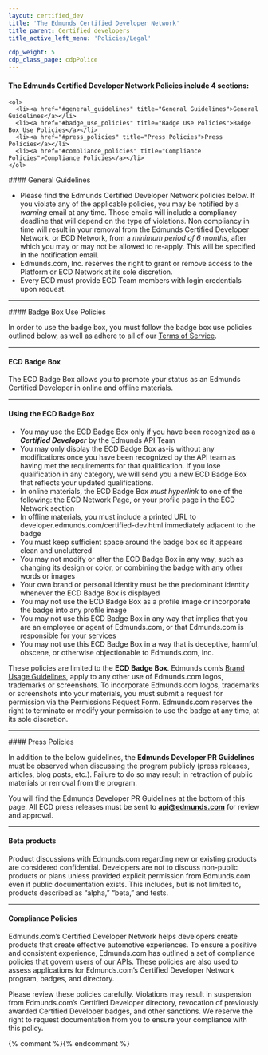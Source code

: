 ```yaml
---
layout: certified_dev
title: 'The Edmunds Certified Developer Network'
title_parent: Certified developers
title_active_left_menu: 'Policies/Legal'

cdp_weight: 5
cdp_class_page: cdpPolice
---
```


<div class="wrapperAnchors">
	<h4>The Edmunds Certified Developer Network Policies include 4 sections:</h4>
	
	<ol>
	  <li><a href="#general_guidelines" title="General Guidelines">General Guidelines</a></li>
	  <li><a href="#badge_use_policies" title="Badge Use Policies">Badge Box Use Policies</a></li>
	  <li><a href="#press_policies" title="Press Policies">Press Policies</a></li>
	  <li><a href="#compliance_policies" title="Compliance Policies">Compliance Policies</a></li>
	</ol>
</div>

<a name="general_guidelines">
</a>
#### General Guidelines

* Please find the Edmunds Certified Developer Network policies below. If you violate any of the applicable policies, you may be notified by a *warning* email at any time. Those emails will include a compliancy deadline that will depend on the type of violations. Non compliancy in time will result in your removal from the Edmunds Certified Developer Network, or ECD Network, from a *minimum period of 6 months*, after which you may or may not be allowed to re-apply. This will be specified in the notification email.
* Edmunds.com, Inc. reserves the right to grant or remove access to the Platform or ECD Network at its sole discretion.
* Every ECD must provide ECD Team members with login credentials upon request.

---

<a name="badge_use_policies">
</a>
#### Badge Box Use Policies

In order to use the badge box, you must follow the badge box use policies outlined below, as well as adhere to all of our [Terms of Service](http://edmunds.com).

---

#### ECD Badge Box

The ECD Badge Box allows you to promote your status as an Edmunds Certified Developer in online and offline materials.

---

#### Using the ECD Badge Box

* You may use the ECD Badge Box only if you have been recognized as a ***Certified Developer*** by the Edmunds API Team
* You may only display the ECD Badge Box as-is without any modifications once you have been recognized by the API team as having met the requirements for that qualification. If you lose qualification in any category, we will send you a new ECD Badge Box that reflects your updated qualifications.
* In online materials, the ECD Badge Box *must hyperlink* to one of the following: the ECD Network Page, or your profile page in the ECD Network section
* In offline materials, you must include a printed URL to developer.edmunds.com/certified-dev.html immediately adjacent to the badge
* You must keep sufficient space around the badge box so it appears clean and uncluttered
* You may not modify or alter the ECD Badge Box in any way, such as changing its design or color, or combining the badge with any other words or images
* Your own brand or personal identity must be the predominant identity whenever the ECD Badge Box is displayed
* You may not use the ECD Badge Box as a profile image or incorporate the badge into any profile image
* You may not use this ECD Badge Box in any way that implies that you are an employee or agent of Edmunds.com, or that Edmunds.com is responsible for your services
* You may not use this ECD Badge Box in a way that is deceptive, harmful, obscene, or otherwise objectionable to Edmunds.com, Inc.

These policies are limited to the **ECD Badge Box**. Edmunds.com’s [Brand Usage Guidelines](/api_branding_guide/), apply to any other use of Edmunds.com logos, trademarks or screenshots. To incorporate Edmunds.com logos, trademarks or screenshots into your materials, you must submit a request for permission via the Permissions Request Form. Edmunds.com reserves the right to terminate or modify your permission to use the badge at any time, at its sole discretion.

---

<a name="press_policies">
</a>
#### Press Policies

In addition to the below guidelines, the **Edmunds Developer PR Guidelines** must be observed when discussing the program publicly (press releases, articles, blog posts, etc.). Failure to do so may result in retraction of public materials or removal from the program.

You will find the Edmunds Developer PR Guidelines at the bottom of this page. All ECD press releases must be sent to **api@edmunds.com** for review and approval.

---

#### Beta products

Product discussions with Edmunds.com regarding new or existing products are considered confidential. Developers are not to discuss non-public products or plans unless provided explicit permission from Edmunds.com even if public documentation exists. This includes, but is not limited to, products described as “alpha,” “beta,” and tests.

---

<a name="compliance_policies" id="compliance_policies">
</a>

#### Compliance Policies

Edmunds.com’s Certified Developer Network helps developers create products that create effective automotive experiences. To ensure a positive and consistent experience, Edmunds.com has outlined a set of compliance policies that govern users of our APIs. These policies are also used to assess applications for Edmunds.com’s Certified Developer Network program, badges, and directory. 

Please review these policies carefully. Violations may result in suspension from Edmunds.com’s Certified Developer directory, revocation of previously awarded Certified Developer badges, and other sanctions. We reserve the right to request documentation from you to ensure your compliance with this policy. 


{% comment %}<!-- Smooth scroll to -->{% endcomment %}
<script type="text/javascript" src="{{ PATH }}/assets/themes/twitter/js/scrollTo.js">
</script>